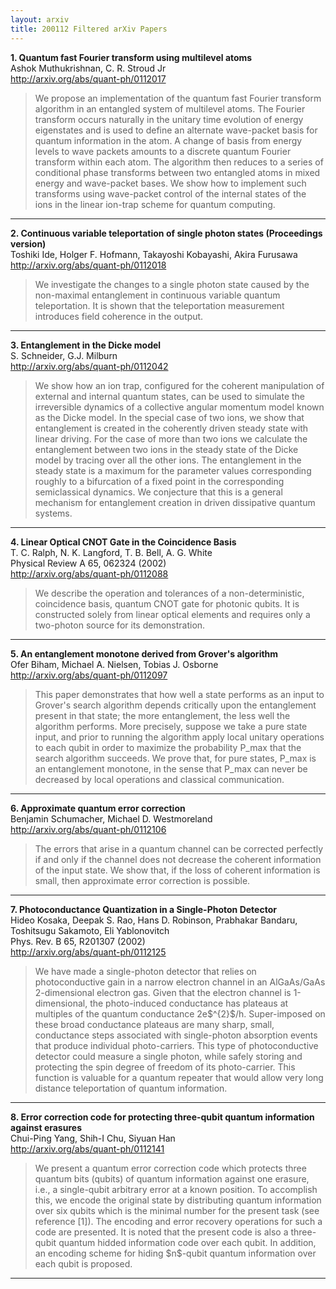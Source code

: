 ```yaml
---
layout: arxiv
title: 200112 Filtered arXiv Papers
---
```


**1.    Quantum fast Fourier transform using multilevel atoms**  
Ashok Muthukrishnan, C. R. Stroud Jr  
http://arxiv.org/abs/quant-ph/0112017  
<blockquote>
<p>
We propose an implementation of the quantum fast Fourier transform algorithm in an entangled system of multilevel atoms. The Fourier transform occurs naturally in the unitary time evolution of energy eigenstates and is used to define an alternate wave-packet basis for quantum information in the atom. A change of basis from energy levels to wave packets amounts to a discrete quantum Fourier transform within each atom. The algorithm then reduces to a series of conditional phase transforms between two entangled atoms in mixed energy and wave-packet bases. We show how to implement such transforms using wave-packet control of the internal states of the ions in the linear ion-trap scheme for quantum computing.
</p>
</blockquote>

------

**2.    Continuous variable teleportation of single photon states (Proceedings version)**  
Toshiki Ide, Holger F. Hofmann, Takayoshi Kobayashi, Akira Furusawa  
http://arxiv.org/abs/quant-ph/0112018  
<blockquote>
<p>
We investigate the changes to a single photon state caused by the non-maximal entanglement in continuous variable quantum teleportation. It is shown that the teleportation measurement introduces field coherence in the output.
</p>
</blockquote>

------

**3.    Entanglement in the Dicke model**  
S. Schneider, G.J. Milburn  
http://arxiv.org/abs/quant-ph/0112042  
<blockquote>
<p>
We show how an ion trap, configured for the coherent manipulation of external and internal quantum states, can be used to simulate the irreversible dynamics of a collective angular momentum model known as the Dicke model. In the special case of two ions, we show that entanglement is created in the coherently driven steady state with linear driving. For the case of more than two ions we calculate the entanglement between two ions in the steady state of the Dicke model by tracing over all the other ions. The entanglement in the steady state is a maximum for the parameter values corresponding roughly to a bifurcation of a fixed point in the corresponding semiclassical dynamics. We conjecture that this is a general mechanism for entanglement creation in driven dissipative quantum systems.
</p>
</blockquote>

------

**4.    Linear Optical CNOT Gate in the Coincidence Basis**  
T. C. Ralph, N. K. Langford, T. B. Bell, A. G. White  
Physical Review A 65, 062324 (2002)  
http://arxiv.org/abs/quant-ph/0112088  
<blockquote>
<p>
We describe the operation and tolerances of a non-deterministic, coincidence basis, quantum CNOT gate for photonic qubits. It is constructed solely from linear optical elements and requires only a two-photon source for its demonstration.
</p>
</blockquote>

------

**5.    An entanglement monotone derived from Grover's algorithm**  
Ofer Biham, Michael A. Nielsen, Tobias J. Osborne  
http://arxiv.org/abs/quant-ph/0112097  
<blockquote>
<p>
This paper demonstrates that how well a state performs as an input to Grover's search algorithm depends critically upon the entanglement present in that state; the more entanglement, the less well the algorithm performs. More precisely, suppose we take a pure state input, and prior to running the algorithm apply local unitary operations to each qubit in order to maximize the probability P_max that the search algorithm succeeds. We prove that, for pure states, P_max is an entanglement monotone, in the sense that P_max can never be decreased by local operations and classical communication.
</p>
</blockquote>

------

**6.    Approximate quantum error correction**  
Benjamin Schumacher, Michael D. Westmoreland  
http://arxiv.org/abs/quant-ph/0112106  
<blockquote>
<p>
The errors that arise in a quantum channel can be corrected perfectly if and only if the channel does not decrease the coherent information of the input state. We show that, if the loss of coherent information is small, then approximate error correction is possible.
</p>
</blockquote>

------

**7.    Photoconductance Quantization in a Single-Photon Detector**  
Hideo Kosaka, Deepak S. Rao, Hans D. Robinson, Prabhakar Bandaru, Toshitsugu Sakamoto, Eli Yablonovitch  
Phys. Rev. B 65, R201307 (2002)  
http://arxiv.org/abs/quant-ph/0112125  
<blockquote>
<p>
We have made a single-photon detector that relies on photoconductive gain in a narrow electron channel in an AlGaAs/GaAs 2-dimensional electron gas. Given that the electron channel is 1-dimensional, the photo-induced conductance has plateaus at multiples of the quantum conductance 2e$^{2}$/h. Super-imposed on these broad conductance plateaus are many sharp, small, conductance steps associated with single-photon absorption events that produce individual photo-carriers. This type of photoconductive detector could measure a single photon, while safely storing and protecting the spin degree of freedom of its photo-carrier. This function is valuable for a quantum repeater that would allow very long distance teleportation of quantum information.
</p>
</blockquote>

------

**8.    Error correction code for protecting three-qubit quantum information against erasures**  
Chui-Ping Yang, Shih-I Chu, Siyuan Han  
http://arxiv.org/abs/quant-ph/0112141  
<blockquote>
<p>
We present a quantum error correction code which protects three quantum bits (qubits) of quantum information against one erasure, i.e., a single-qubit arbitrary error at a known position. To accomplish this, we encode the original state by distributing quantum information over six qubits which is the minimal number for the present task (see reference [1]). The encoding and error recovery operations for such a code are presented. It is noted that the present code is also a three-qubit quantum hidded information code over each qubit. In addition, an encoding scheme for hiding $n$-qubit quantum information over each qubit is proposed.
</p>
</blockquote>

------

